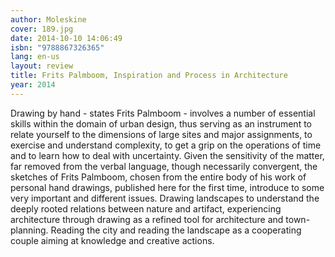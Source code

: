 ```yaml
---
author: Moleskine
cover: 189.jpg
date: 2014-10-10 14:06:49
isbn: "9788867326365"
lang: en-us
layout: review
title: Frits Palmboom, Inspiration and Process in Architecture
year: 2014
---
```


Drawing by hand - states Frits Palmboom - involves a number of essential skills within the domain of urban design, thus serving as an instrument to relate yourself to the dimensions of large sites and major assignments, to exercise and understand complexity, to get a grip on the operations of time and to learn how to deal with uncertainty. Given the sensitivity of the matter, far removed from the verbal language, though necessarily convergent, the sketches of Frits Palmboom, chosen from the entire body of his work of personal hand drawings, published here for the first time, introduce to some very important and different issues. Drawing landscapes to understand the deeply rooted relations between nature and artifact, experiencing architecture through drawing as a refined tool for architecture and town-planning. Reading the city and reading the landscape as a cooperating couple aiming at knowledge and creative actions.
